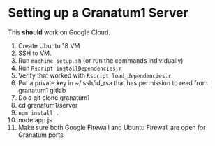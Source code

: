 # Setting up a Granatum1 Server

This **should** work on Google Cloud.

1.  Create Ubuntu 18 VM
2.  SSH to VM.
3.  Run `machine_setup.sh` (or run the commands individually)
4.  Run `Rscript installDependencies.r`
5.  Verify that worked with `Rscript load_dependencies.r`
6.  Put a private key in ~/.ssh/id_rsa that has permission to read from granatum1 gitlab
7.  Do a git clone granatum1
8.  cd granatum1/server
9.  `npm install .`
10. node app.js
11. Make sure both Google Firewall and Ubuntu Firewall are open for Granatum ports
